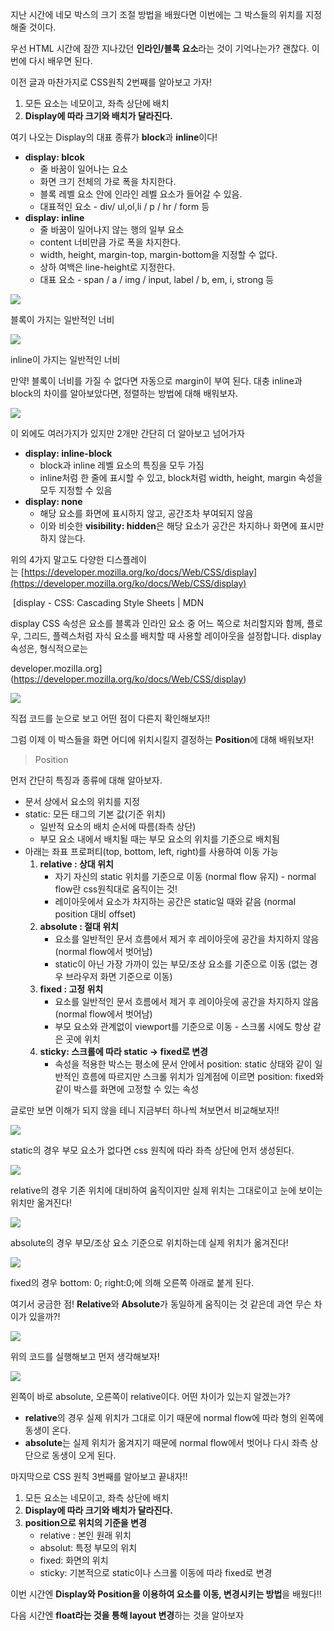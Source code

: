 지난 시간에 네모 박스의 크기 조절 방법을 배웠다면 이번에는 그 박스들의 위치를 지정해줄 것이다.

우선 HTML 시간에 잠깐 지나갔던 **인라인/블록 요소**라는 것이 기억나는가? 괜찮다. 이번에 다시 배우면 된다.

이전 글과 마찬가지로 CSS원칙 2번째를 알아보고 가자!

1.  모든 요소는 네모이고, 좌측 상단에 배치
2.  **Display에 따라 크기와 배치가 달라진다.**

여기 나오는 Display의 대표 종류가 **block**과 **inline**이다!

-   **display: blcok**
    -   줄 바꿈이 일어나는 요소
    -   화면 크기 전체의 가로 폭을 차지한다.
    -   블록 레벨 요소 안에 인라인 레벨 요소가 들어갈 수 있음.
    -   대표적인 요소 - div/ ul,ol,li / p / hr / form 등
-   **display: inline**
    -   줄 바꿈이 일어나지 않는 행의 일부 요소
    -   content 너비만큼 가로 폭을 차지한다.
    -   width, height, margin-top, margin-bottom을 지정할 수 없다.
    -   상하 여백은 line-height로 지정한다.
    -   대표 요소 - span / a / img / input, label / b, em, i, strong 등

![](https://blog.kakaocdn.net/dn/nHtVJ/btrIZ6Ydd41/wvNvtx4T0p2IWC3kUKxW7k/img.png)

블록이 가지는 일반적인 너비

![](https://blog.kakaocdn.net/dn/bwb3fq/btrI8SqlgeY/jGnt5hobdCF2DW6bmIInZ1/img.png)

inline이 가지는 일반적인 너비

만약! 블록이 너비를 가질 수 없다면 자동으로 margin이 부여 된다. 대충 inline과 block의 차이를 알아보았다면, 정렬하는 방법에 대해 배워보자.

![](https://blog.kakaocdn.net/dn/kBcG5/btrI2YrT0BF/Pr6YrEEtD65KRyuLBiruYk/img.png)

이 외에도 여러가지가 있지만 2개만 간단히 더 알아보고 넘어가자

-   **display: inline-block**
    -   block과 inline 레벨 요소의 특징을 모두 가짐
    -   inline처럼 한 줄에 표시할 수 있고, block처럼 width, height, margin 속성을 모두 지정할 수 있음
-   **display: none**
    -   해당 요소를 화면에 표시하지 않고, 공간조차 부여되지 않음
    -   이와 비슷한 **visibility: hidden**은 해당 요소가 공간은 차지하나 화면에 표시만 하지 않는다.

위의 4가지 말고도 다양한 디스플레이는 [https://developer.mozilla.org/ko/docs/Web/CSS/display](https://developer.mozilla.org/ko/docs/Web/CSS/display)

 [display - CSS: Cascading Style Sheets | MDN

display CSS 속성은 요소를 블록과 인라인 요소 중 어느 쪽으로 처리할지와 함께, 플로우, 그리드, 플렉스처럼 자식 요소를 배치할 때 사용할 레이아웃을 설정합니다. display 속성은, 형식적으로는

developer.mozilla.org](https://developer.mozilla.org/ko/docs/Web/CSS/display)

![](https://blog.kakaocdn.net/dn/lzoxz/btrI6seILaL/5MkMkkwPEWgnnReU9yRj20/img.png)

직접 코드를 눈으로 보고 어떤 점이 다른지 확인해보자!!

그럼 이제 이 박스들을 화면 어디에 위치시킬지 결정하는 **Position**에 대해 배워보자!

> Position

먼저 간단히 특징과 종류에 대해 알아보자.

-   문서 상에서 요소의 위치를 지정
-   static: 모든 태그의 기본 값(기준 위치)
    -   일반적 요소의 배치 순서에 따름(좌측 상단)
    -   부모 요소 내에서 배치될 때는 부모 요소의 위치를 기준으로 배치됨
-   아래는 좌표 프로퍼티(top, bottom, left, right)를 사용하여 이동 가능
    1.  **relative : 상대 위치**
        -   자기 자신의 static 위치를 기준으로 이동 (normal flow 유지) - normal flow란 css원칙대로 움직이는 것!
        -   레이아웃에서 요소가 차지하는 공간은 static일 때와 같음 (normal position 대비 offset)
    2.  **absolute : 절대 위치**
        -   요소를 일반적인 문서 흐름에서 제거 후 레이아웃에 공간을 차지하지 않음 (normal flow에서 벗어남)
        -   static이 아닌 가장 가까이 있는 부모/조상 요소를 기준으로 이동 (없는 경우 브라우저 화면 기준으로 이동)
    3.  **fixed : 고정 위치**
        -   요소를 일반적인 문서 흐름에서 제거 후 레이아웃에 공간을 차지하지 않음 (normal flow에서 벗어남)
        -   부모 요소와 관계없이 viewport를 기준으로 이동 - 스크롤 시에도 항상 같은 곳에 위치
    4.  **sticky: 스크롤에 따라 static -> fixed로 변경**
        -   속성을 적용한 박스는 평소에 문서 안에서 position: static 상태와 같이 일반적인 흐름에 따르지만 스크롤 위치가 임계점에 이르면 position: fixed와 같이 박스를 화면에 고정할 수 있는 속성

글로만 보면 이해가 되지 않을 테니 지금부터 하나씩 쳐보면서 비교해보자!!

![](https://blog.kakaocdn.net/dn/yfTmU/btrIYC389DS/rbqXeSXbie8NFroAkmU2l1/img.png)

static의 경우 부모 요소가 없다면 css 원칙에 따라 좌측 상단에 먼저 생성된다.

![](https://blog.kakaocdn.net/dn/KrvEF/btrI1WBBIrP/aBEW2mWRULk8fkKKglvfnK/img.png)

relative의 경우 기존 위치에 대비하여 움직이지만 실제 위치는 그대로이고 눈에 보이는 위치만 옮겨진다!

![](https://blog.kakaocdn.net/dn/A0Q25/btrI2cRLnFJ/IbsO8YcmK57RFRHCwncgjK/img.png)

absolute의 경우 부모/조상 요소 기준으로 위치하는데 실제 위치가 옮겨진다!

![](https://blog.kakaocdn.net/dn/bt5RTN/btrI6rUqQNH/hOV21m4MuC0TpeSHfnaFyK/img.png)

fixed의 경우 bottom: 0; right:0;에 의해 오른쪽 아래로 붙게 된다.

여기서 궁금한 점! **Relative**와 **Absolute**가 동일하게 움직이는 것 같은데 과연 무슨 차이가 있을까?!

![](https://blog.kakaocdn.net/dn/1BTm3/btrI3trHFNv/g898DkOQkZAaws7CnB26Pk/img.png)

위의 코드를 실행해보고 먼저 생각해보자!

![](https://blog.kakaocdn.net/dn/dvOT8o/btrI6qH010U/ko1hmXJ3oiR9JqXoLCxykk/img.png)

왼쪽이 바로 absolute, 오른쪽이 relative이다. 어떤 차이가 있는지 알겠는가?

-   **relative**의 경우 실제 위치가 그대로 이기 때문에 normal flow에 따라 형의 왼쪽에 동생이 온다.
-   **absolute**는 실제 위치가 옮겨지기 때문에 normal flow에서 벗어나 다시 좌측 상단으로 동생이 오게 된다.

마지막으로 CSS 원칙 3번째를 알아보고 끝내자!!

1.  모든 요소는 네모이고, 좌측 상단에 배치
2.  **Display에 따라 크기와 배치가 달라진다.**
3.  **position으로 위치의 기준을 변경**
    -   relative : 본인 원래 위치
    -   absolut: 특정 부모의 위치
    -   fixed: 화면의 위치
    -   sticky: 기본적으로 static이나 스크롤 이동에 따라 fixed로 변경

이번 시간엔 **Display와 Position을 이용하여 요소를 이동, 변경시키는 방법**을 배웠다!!

다음 시간엔 **float라는 것을 통해 layout 변경**하는 것을 알아보자